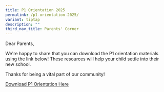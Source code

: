 ```yaml
---
title: P1 Orientation 2025
permalink: /p1-orientation-2025/
variant: tiptap
description: ""
third_nav_title: Parents' Corner
---
```

<p>Dear Parents,</p>
<p>We're happy to share that you can download the P1 orientation materials
using the link below! These resources will help your child settle into
their new school.</p>
<p>Thanks for being a vital part of our community!</p>
<p><a href="/files/Parents' Corner/P1 Admin Briefing/P1_Orientation_Slides_2025.pdf" rel="noopener nofollow" target="_blank">Download P1 Orientation Here</a>
</p>